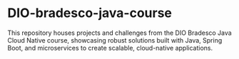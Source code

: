 # DIO-bradesco-java-course
This repository houses projects and challenges from the DIO Bradesco Java Cloud Native course, showcasing robust solutions built with Java, Spring Boot, and microservices to create scalable, cloud-native applications.
